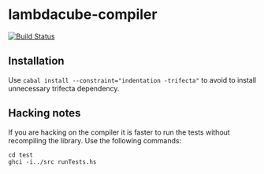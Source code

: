 # lambdacube-compiler

[![Build Status](https://travis-ci.org/lambdacube3d/lambdacube-compiler.svg)](https://travis-ci.org/lambdacube3d/lambdacube-compiler)

## Installation

Use `cabal install --constraint="indentation -trifecta"` to avoid to install unnecessary trifecta dependency.

## Hacking notes

If you are hacking on the compiler it is faster to run the tests without recompiling the library. Use the following commands:

    cd test
    ghci -i../src runTests.hs

